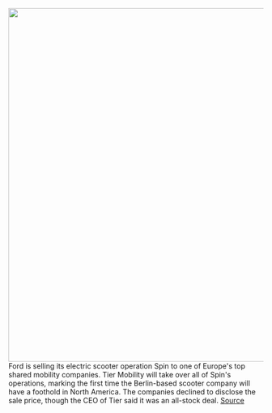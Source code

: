 <img src='https://cdn.vox-cdn.com/thumbor/jWEGMRJXA_MokTrajXmvEaJ1B8Q=/0x0:1080x720/1200x800/filters:focal(454x274:626x446)/cdn.vox-cdn.com/uploads/chorus_image/image/70570768/61d884086c3dcf21a4f5f774_Scooters_p_1080.0.png' width='700px' /><br/>
Ford is selling its electric scooter operation Spin to one of Europe's top shared mobility companies. Tier Mobility will take over all of Spin's operations, marking the first time the Berlin-based scooter company will have a foothold in North America. The companies declined to disclose the sale price, though the CEO of Tier said it was an all-stock deal.
<a href='https://www.theverge.com/2022/3/2/22950833/ford-sells-spin-electric-scooter-tier'> Source <a/>